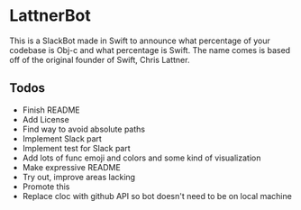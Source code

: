 # LattnerBot

This is a SlackBot made in Swift to announce what percentage of your codebase is Obj-c and what percentage is Swift. The name comes is based off of the original founder of Swift, Chris Lattner.

## Todos
* Finish README
* Add License
* Find way to avoid absolute paths
* Implement Slack part
* Implement test for Slack part
* Add lots of func emoji and colors and some kind of visualization
* Make expressive README
* Try out, improve areas lacking
* Promote this
* Replace cloc with github API so bot doesn't need to be on local machine
